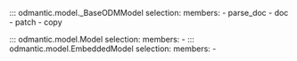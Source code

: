 ::: odmantic.model._BaseODMModel
    selection:
        members:
          - parse_doc
          - doc
          - patch
          - copy

::: odmantic.model.Model
    selection:
        members:
          -
::: odmantic.model.EmbeddedModel
    selection:
        members:
          -
